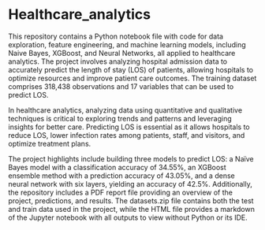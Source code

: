 # Healthcare_analytics

This repository contains a Python notebook file with code for data exploration, feature engineering, and machine learning models, including Naive Bayes, XGBoost, and Neural Networks, all applied to healthcare analytics. The project involves analyzing hospital admission data to accurately predict the length of stay (LOS) of patients, allowing hospitals to optimize resources and improve patient care outcomes. The training dataset comprises 318,438 observations and 17 variables that can be used to predict LOS.

In healthcare analytics, analyzing data using quantitative and qualitative techniques is critical to exploring trends and patterns and leveraging insights for better care. Predicting LOS is essential as it allows hospitals to reduce LOS, lower infection rates among patients, staff, and visitors, and optimize treatment plans.

The project highlights include building three models to predict LOS: a Naïve Bayes model with a classification accuracy of 34.55%, an XGBoost ensemble method with a prediction accuracy of 43.05%, and a dense neural network with six layers, yielding an accuracy of 42.5%. Additionally, the repository includes a PDF report file providing an overview of the project, predictions, and results. The datasets.zip file contains both the test and train data used in the project, while the HTML file provides a markdown of the Jupyter notebook with all outputs to view without Python or its IDE.
